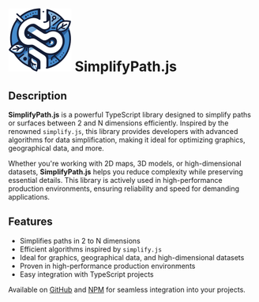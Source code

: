 # ![SimplifyPath.js](assets/simplify-path-js.png) SimplifyPath.js

## Description

**SimplifyPath.js** is a powerful TypeScript library designed to simplify paths or surfaces between 2 and N dimensions efficiently. Inspired by the renowned `simplify.js`, this library provides developers with advanced algorithms for data simplification, making it ideal for optimizing graphics, geographical data, and more.

Whether you're working with 2D maps, 3D models, or high-dimensional datasets, **SimplifyPath.js** helps you reduce complexity while preserving essential details. This library is actively used in high-performance production environments, ensuring reliability and speed for demanding applications.

## Features

- Simplifies paths in 2 to N dimensions
- Efficient algorithms inspired by `simplify.js`
- Ideal for graphics, geographical data, and high-dimensional datasets
- Proven in high-performance production environments
- Easy integration with TypeScript projects

Available on [GitHub](https://github.com/ignlg/simplify-path-js) and [NPM](https://www.npmjs.com/package/simplify-path-js) for seamless integration into your projects.
